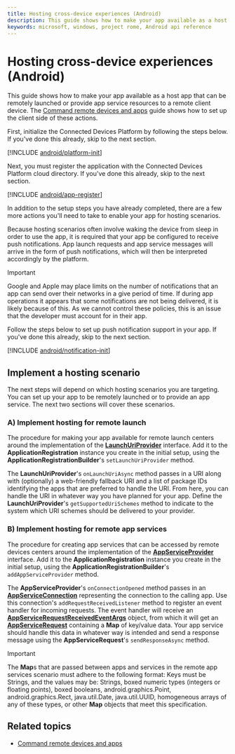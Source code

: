 ```yaml
---
title: Hosting cross-device experiences (Android)
description: This guide shows how to make your app available as a host app that can be remotely launched or provide app service resources to a remote client device.
keywords: microsoft, windows, project rome, Android api reference 
---
```


# Hosting cross-device experiences (Android)

This guide shows how to make your app available as a host app that can be remotely launched or provide app service resources to a remote client device. The [Command remote devices and apps](../../../commanding/android/how-to-guides/command-remote-devices-and-apps-android.md) guide shows how to set up the client side of these actions.

First, initialize the Connected Devices Platform by following the steps below. If you've done this already, skip to the next section.

[!INCLUDE [android/platform-init](../../../includes/android/platform-init.md)]

Next, you must register the application with the Connected Devices Platform cloud directory. If you've done this already, skip to the next section.

[!INCLUDE [android/app-register](../../../includes/android/app-register.md)]

In addition to the setup steps you have already completed, there are a few more actions you'll need to take to enable your app for hosting scenarios.

Because hosting scenarios often involve waking the device from sleep in order to use the app, it is required that your app be configured to receive push notifications. App launch requests and app service messages will arrive in the form of push notifications, which will then be interpreted accordingly by the platform.

> [!IMPORTANT]
> Google and Apple may place limits on the number of notifications that an app can send over their networks in a give period of time. If during app operations it appears that some notifications are not being delivered, it is likely because of this. As we cannot control these policies, this is an issue that the developer must account for in their app.

Follow the steps below to set up push notification support in your app. If you've done this already, skip to the next section.

[!INCLUDE [android/notification-init](../../../includes/android/notification-init.md)]

## Implement a hosting scenario

The next steps will depend on which hosting scenarios you are targeting. You can set up your app to be remotely launched or to provide an app service. The next two sections will cover these scenarios.

### A) Implement hosting for remote launch
The procedure for making your app available for remote launch centers around the implementation of the **[LaunchUriProvider](https://docs.microsoft.com/java/api/com.microsoft.connecteddevices.hosting._launch_uri_provider)** interface. Add it to the **ApplicationRegistration** instance you create in the initial setup, using the **ApplicationRegistrationBuilder**'s `setLaunchUriProvider` method. 

The **LaunchUriProvider**'s `onLaunchUriAsync` method passes in a URI along with (optionally) a web-friendly fallback URI and a list of package IDs identifying the apps that are preferred to handle the URI. From here, you can handle the URI in whatever way you have planned for your app. Define the **LaunchUriProvider**'s `getSupportedUriSchemes` method to indicate to the system which URI schemes should be delivered to your provider.

### B) Implement hosting for remote app services
The procedure for creating app services that can be accessed by remote devices centers around the implementation of the **[AppServiceProvider](https://docs.microsoft.com/java/api/com.microsoft.connecteddevices.hosting._app_service_provider)** interface. Add it to the **ApplicationRegistration** instance you create in the initial setup, using the **ApplicationRegistrationBuilder**'s `addAppServiceProvider` method. 

The **AppServiceProvider**'s `onConnectionOpened` method passes in an **[AppServiceConnection](https://docs.microsoft.com/java/api/com.microsoft.connecteddevices.commanding._app_service_connection)** representing the connection to the calling app. Use this connection's `addRequestReceivedListener` method to register an event handler for incoming requests. The event handler will receive an **[AppServiceRequestReceivedEventArgs](https://docs.microsoft.com/java/api/com.microsoft.connecteddevices.commanding._app_service_request_received_event_args)** object, from which it will get an **[AppServiceRequest](https://docs.microsoft.com/java/api/com.microsoft.connecteddevices.commanding._app_service_request)** containing a **Map** of key/value data. Your app service should handle this data in whatever way is intended and send a response message using the **AppServiceRequest**'s `sendResponseAsync` method.

> [!IMPORTANT]
> The **Map**s that are passed between apps and services in the remote app services scenario must adhere to the following format: Keys must be Strings, and the values may be: Strings, boxed numeric types (integers or floating points), boxed booleans, android.graphics.Point, android.graphics.Rect, java.util.Date, java.util.UUID, homogeneous arrays of any of these types, or other **Map** objects that meet this specification.

## Related topics
* [Command remote devices and apps](../../../commanding/android/how-to-guides/command-remote-devices-and-apps-android.md)

